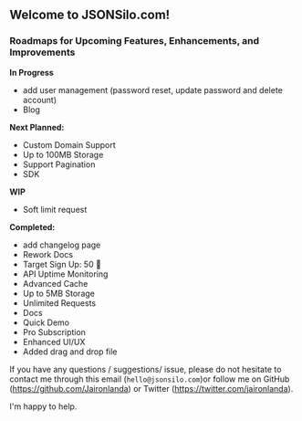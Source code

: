 ## Welcome to JSONSilo.com!

### Roadmaps for Upcoming Features, Enhancements, and Improvements

**In Progress**
- add user management (password reset, update password and delete account)
- Blog

**Next Planned:**
- Custom Domain Support
- Up to 100MB Storage
- Support Pagination
- SDK

**WIP**
- Soft limit request

  
**Completed:**
- add changelog page
- Rework Docs
- Target Sign Up: 50 🎉
- API Uptime Monitoring
- Advanced Cache
- Up to 5MB Storage
- Unlimited Requests
- Docs
- Quick Demo
- Pro Subscription
- Enhanced UI/UX
- Added drag and drop file

If you have any questions / suggestions/ issue, please do not hesitate to contact me through this email (`hello@jsonsilo.com`)or follow me on GitHub (https://github.com/Jaironlanda) or Twitter (https://twitter.com/jaironlanda).

I'm happy to help.

